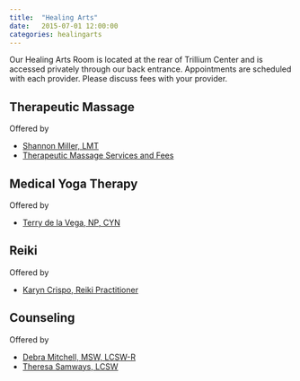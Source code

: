 ```yaml
---
title:  "Healing Arts"
date:   2015-07-01 12:00:00
categories: healingarts
---
```

Our Healing Arts Room is located at the rear of Trillium Center and is accessed privately through our back entrance. Appointments are scheduled with each provider. Please discuss fees with your provider.

## Therapeutic Massage
Offered by

* <a href="#" data-toggle="modal" data-target="#miller-bio">Shannon Miller, LMT</a>
* <a href="#" data-toggle="modal" data-target="#healingartsdetails-popup">Therapeutic Massage Services and Fees</a>

## Medical Yoga Therapy
Offered by

* <a href="#" data-toggle="modal" data-target="#delavega-bio">Terry de la Vega, NP, CYN</a>

## Reiki
Offered by

* <a href="#" data-toggle="modal" data-target="#crispo-bio">Karyn Crispo, Reiki Practitioner</a>

## Counseling
Offered by

* <a href="#" data-toggle="modal" data-target="#mitchell-bio">Debra Mitchell, MSW, LCSW-R</a>
* <a href="#" data-toggle="modal" data-target="#samways-bio">Theresa Samways, LCSW</a>
